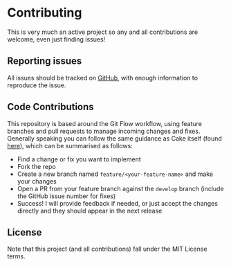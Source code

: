 # Contributing

This is very much an active project so any and all contributions are welcome, even just finding issues!

## Reporting issues

All issues should be tracked on [GitHub](https://github.com/agc93/Cake.AutoRest), with enough information to reproduce the issue.

## Code Contributions

This repository is based around the Git Flow workflow, using feature branches and pull requests to manage incoming changes and fixes. Generally speaking you can follow the same guidance as Cake itself (found [here](http://cakebuild.net/docs/contributing/guidelines)), which can be summarised as follows:

- Find a change or fix you want to implement
- Fork the repo
- Create a new branch named `feature/<your-feature-name>` and make your changes
- Open a PR from your feature branch against the `develop` branch (include the GitHub issue number for fixes)
- Success! I will provide feedback if needed, or just accept the changes directly and they should appear in the next release

## License

Note that this project (and all contributions) fall under the MIT License terms.